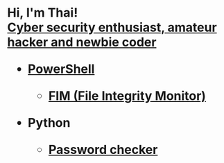 <h1>Hi, I'm Thai! <br/><a href="https://github.com/thaiphamgit">Cyber security enthusiast, amateur hacker and newbie coder

- <b>PowerShell</b>
  - [FIM (File Integrity Monitor)](https://github.com/thaiphamgit/Simple-FIM)

- <b>Python</b>
  - [Password checker](https://github.com/thaiphamgit/Passwdchecker)
